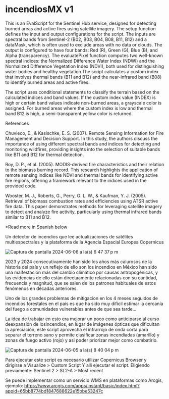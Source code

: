 # incendiosMX v1
This is an EvalScript for the Sentinel Hub service, designed for detecting burned areas and active fires using satellite imagery. The setup function defines the input and output configurations for the script. The inputs are spectral bands from Sentinel-2 (B02, B03, B04, B08, B11, B12) and a dataMask, which is often used to exclude areas with no data or clouds. The output is configured to have four bands: Red (R), Green (G), Blue (B), and Alpha (transparency). The evaluatePixel function computes two well-known spectral indices: the Normalized Difference Water Index (NDWI) and the Normalized Difference Vegetation Index (NDVI), both used for distinguishing water bodies and healthy vegetation.The script calculates a custom index that involves thermal bands (B11 and B12) and the near-infrared band (B08) to identify burned areas and active fires.

The script uses conditional statements to classify the terrain based on the calculated indices and band values. If the custom index value (INDEX) is high or certain band values indicate non-burned areas, a grayscale color is assigned. For burned areas where the custom index is low and thermal band B12 is high, a semi-transparent yellow color is returned.


References

Chuvieco, E., & Kasischke, E. S. (2007). Remote Sensing Information for Fire Management and Decision Support. In this study, the authors discuss the importance of using different spectral bands and indices for detecting and monitoring wildfires, providing insights into the selection of suitable bands like B11 and B12 for thermal detection.

Roy, D. P., et al. (2005). MODIS-derived fire characteristics and their relation to the biomass burning record. This research highlights the application of remote sensing indices like NDVI and thermal bands for identifying active fire regions, offering a framework relevant to the indices used in the provided code.

Wooster, M. J., Roberts, G., Perry, G. L. W., & Kaufman, Y. J. (2005). Retrieval of biomass combustion rates and efficiencies using ATSR active fire data. This paper demonstrates methods for leveraging satellite imagery to detect and analyze fire activity, particularly using thermal infrared bands similar to B11 and B12.

*Read more in Spanish below

Un detector de incendios que lee actualizaciones de satélites multiespectrales y la plataforma de la Agencia Espacial Europea Copernicus

![Captura de pantalla 2024-06-06 a la(s) 6 47 37 p m](https://github.com/ArkVault/incendiosMX/assets/77123356/afe973b9-47fe-4013-a549-d05df8c26ffe)


2023 y 2024 consecutivamente han sido los años más calurosos de la historia del país y un reflejo de ello son los incendios en México han sido una maifestación más del cambio climático por causas antropogénicas, y las evidencias de ello están directaamente relacionadas con su cantidad, frecuencia y magnitud, que se salen de los patrones habituales de estos fenómenos en décadas anteriores.


Uno de los grandes problemas de mitigacion en los 4 meses seguidos de incendios forestales en el país es que ha sido muy difícil  estimar la cercanía del fuego a comunidades vulnerables antes de que sea tarde... 

La idea de trabajar en esto era mejorar un poco como anticiparse al curso deexpansión de losincendios, en lugar de imágenes ópticas que dificultan la apreciación,  este script aprovecha el infrarrojo de onda corta para separar el terreno sano y permite clasificar zonas incendiadas (amarillo) y zonas de fuego activo (rojo) y asi poder priorizar mejor como combatirlo. 

![Captura de pantalla 2024-06-05 a la(s) 8 40 04 p m](https://github.com/ArkVault/incendiosMX/assets/77123356/ae59b865-f281-410c-aff4-259fb2888008)

Para ejecutar este script es necesario utilizar Copernicus Browser y dirigirse a Visualize > Custom Script
Y alli ejecutar el script. Eligiendo previamente: Sentinel 2 > SL2-A > Most recent

Se puede implementar como un servicio WMS en plataformas como Arcgis, ejemplo: https://www.arcgis.com/apps/instant/basic/index.html?appid=65bb8774bd1847688622e15bbe53247c
